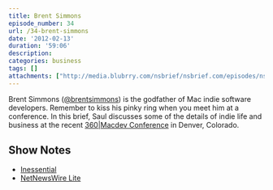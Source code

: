 ```yaml
---
title: Brent Simmons
episode_number: 34
url: /34-brent-simmons
date: '2012-02-13'
duration: '59:06'
description:
categories: business
tags: []
attachments: ["http://media.blubrry.com/nsbrief/nsbrief.com/episodes/nsbrief_34_brent_simmons.m4a"]
---
```


Brent Simmons ([@brentsimmons](http://www.twitter.com/brentsimmons)) is the godfather of Mac indie software developers. Remember to kiss his pinky ring when you meet him at a conference. In this brief, Saul discusses some of the details of indie life and business at the recent [360|Macdev Conference](http://www360macdev.com) in Denver, Colorado.

## Show Notes
- [Inessential](http://inessential.com)
- [NetNewsWire Lite](http://inessential.com/2011/03/03/netnewswire_lite_favicons_and_the_non-)
